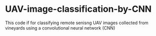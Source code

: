 # UAV-image-classification-by-CNN
This code if for classifying remote senisng UAV images collected from vineyards using a convolutional neural network (CNN) 
